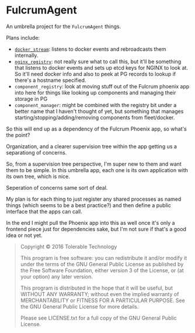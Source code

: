 # FulcrumAgent

An umbrella project for the `FulcrumAgent` things.

Plans include:

* [`docker_stream`](https://github.com/tolerable-tech/fulcrum_agent/tree/master/apps/docker_stream): listens to docker events and rebroadcasts them internally.
* [`nginx_registry`](https://github.com/tolerable-tech/fulcrum_agent/tree/master/apps/nginx_registry): not really sure what to call this, but it'll be something that listens to docker events and sets up etcd keys for NGINX to look at. So it'll need docker info and also to peek at PG records to lookup if there's a hostname specified.
* `component_registry`: look at moving stuff out of the Fulcrum phoenix app into here for things like looking up components and managing their storage in PG
* `component_manager`: might be combined with the registry bit under a better name that I haven't thought of yet, but something that manages starting/stopping/adding/removing components from fleet/docker.

So this will end up as a dependency of the Fulcrum Phoenix app, so what's the point?

Organization, and a clearer supervision tree within the app getting us a separationg of concerns.

So, from a supervision tree perspective, I'm super new to them and want them to be simple. In this umbrella app, each one is its own application with its own tree, which is nice.

Seperation of concerns same sort of deal.

My plan is for each thing to just register any shared processes as named things (which seems to be a best practice?) and then define a public interface that the apps can call.

In the end I might pull the Phoenix app into this as well once it's only a frontend piece just for dependencies sake, but I'm not sure if that's a good idea or not yet.

</hr>

> Copyright © 2016  Tolerable Technology
> 
> This program is free software: you can redistribute it and/or modify
> it under the terms of the GNU General Public License as published by
> the Free Software Foundation, either version 3 of the License, or
> (at your option) any later version.
> 
> This program is distributed in the hope that it will be useful,
> but WITHOUT ANY WARRANTY; without even the implied warranty of
> MERCHANTABILITY or FITNESS FOR A PARTICULAR PURPOSE.  See the
> GNU General Public License for more details.
> 
> Please see LICENSE.txt for a full copy of the GNU General Public License.
>
